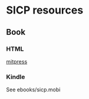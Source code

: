 SICP resources
==============


Book
----

### HTML


[mitpress](http://mitpress.mit.edu/sicp/)

### Kindle


See ebooks/sicp.mobi
